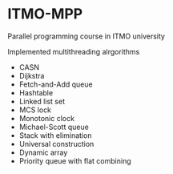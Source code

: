 # ITMO-MPP
Parallel programming course in ITMO university

Implemented multithreading alrgorithms
* CASN
* Dijkstra
* Fetch-and-Add queue
* Hashtable
* Linked list set
* MCS lock
* Monotonic clock
* Michael-Scott queue
* Stack with elimination
* Universal construction
* Dynamic array
* Priority queue with flat combining
